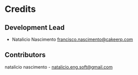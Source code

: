 # Credits

## Development Lead

- Natalicio Nascimento <francisco.nascimento@cakeerp.com>

## Contributors
natalicio nascimento - natalicio.eng.soft@gmail.com